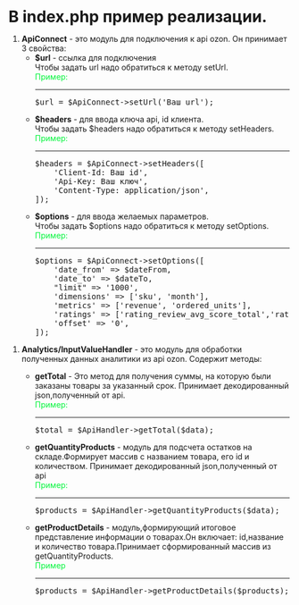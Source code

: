 <b style='font-size:28px'>В index.php пример реализации.</b>
<ol><li><b>ApiConnect</b> - это модуль для подключения к api ozon. Он принимает 3 свойства:
<ul><li><b>$url</b> - ссылка для подключения</li>Чтобы задать url надо обратиться к методу setUrl.<br>
<span style="color: rgb(0,245,58)">Пример: <hr></span>
<pre>$url = $ApiConnect->setUrl('Ваш url');</pre>
<li><b>$headers</b> - для ввода ключа api, id клиента. <br>Чтобы задать $headers надо обратиться к методу setHeaders.
<br><span style="color: #00f53a">Пример: </span><hr>
<pre>$headers = $ApiConnect->setHeaders([
    'Client-Id: Ваш id', 
    'Api-Key: Ваш ключ', 
    'Content-Type: application/json',
]);</pre>
</li>
<li><b>$options</b> - для ввода желаемых параметров. <br>Чтобы задать $options надо обратиться к методу setOptions.
<span style="color: #00f53a">Пример:</span> <hr>
<pre>$options = $ApiConnect->setOptions([
    'date_from' => $dateFrom,
    'date_to' => $dateTo,
    "limit" => '1000',
    'dimensions' => ['sku', 'month'],
    'metrics' => ['revenue', 'ordered_units'],
    'ratings' => ['rating_review_avg_score_total','rating_price'],
    'offset' => '0',
]);</pre></li></ul></li></ol>
<ol><li><b>Analytics/InputValueHandler</b> - это модуль для обработки полученных данных аналитики из api ozon. 
Содержит методы: </li>
<ul><li><b>getTotal</b> - Это метод для получения суммы, на которую были заказаны товары за указанный срок.
Принимает декодированный json,полученный от api. <br>
<span style="color: #00f53a">Пример: </span><hr><pre>$total = $ApiHandler->getTotal($data);</pre></li><li><b>getQuantityProducts</b> - модуль для подсчета остатков на складе.Формирует массив с названием товара, его id и количеством.
Принимает декодированный json,полученный от api <br><span style="color: #00f53a">Пример:</span><hr><pre>$products = $ApiHandler->getQuantityProducts($data);</pre></li>
<li><b>getProductDetails</b> - модуль,формирующий итоговое представление информации о товарах.Он включает: id,название и количество товара.Принимает сформированный массив из getQuantityProducts.</li><span style="color: #00f53a">Пример</span><hr> <pre>$products = $ApiHandler->getProductDetails($products);</pre></ul></ol>
